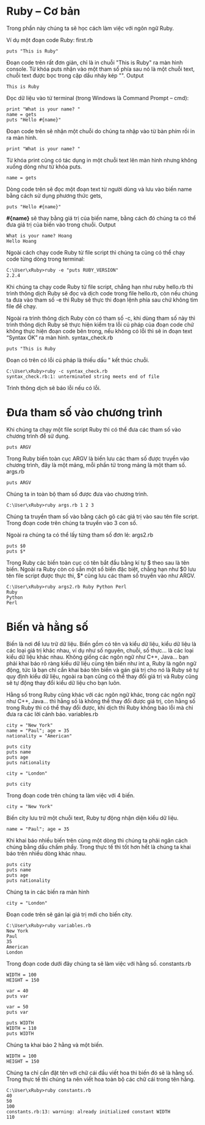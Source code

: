 # Ruby – Cơ bản

Trong phần này chúng ta sẽ học cách làm việc với ngôn ngữ Ruby.

Ví dụ một đoạn code Ruby:
first.rb

```
puts "This is Ruby"
```

Đoạn code trên rất đơn giản, chỉ là in chuỗi "This is Ruby" ra màn hình console. Từ khóa puts nhận vào một tham số phía sau nó là một chuỗi text, chuỗi text được bọc trong cặp dấu nháy kép "".
Output

```
This is Ruby
```

Đọc dữ liệu vào từ terminal (trong Windows là Command Prompt – cmd):

```
print "What is your name? "
name = gets
puts "Hello #{name}"
```

Đoạn code trên sẽ nhận một chuỗi do chúng ta nhập vào từ bàn phím rồi in ra màn hình.

```
print "What is your name? "
```

Từ khóa print cũng có tác dụng in một chuỗi text lên màn hình nhưng không xuống dòng như từ khóa puts.

```
name = gets
```

Dòng code trên sẽ đọc một đoạn text từ người dùng và lưu vào biến name bằng cách sử dụng phương thức gets,

```
puts "Hello #{name}"
```

**#{name}** sẽ thay bằng giá trị của biến name, bằng cách đó chúng ta có thể đưa giá trị của biến vào trong chuỗi.
Output

```
What is your name? Hoang
Hello Hoang
```

Ngoài cách chạy code Ruby từ file script thì chúng ta cũng có thể chạy code từng dòng trong terminal:

```
C:\User\xRuby>ruby -e "puts RUBY_VERSION"
2.2.4
```

Khi chúng ta chạy code Ruby từ file script, chẳng hạn như ruby hello.rb thì trình thông dịch Ruby sẽ đọc và dịch code trong file hello.rb, còn nếu chúng ta đưa vào tham số -e thì Ruby sẽ thực thi đoạn lệnh phía sau chứ không tìm file để chạy.

Ngoài ra trình thông dịch Ruby còn có tham số -c, khi dùng tham số này thì trình thông dịch Ruby sẽ thực hiện kiểm tra lỗi cú pháp của đoạn code chứ không thực hiện đoạn code bên trong, nếu không có lỗi thì sẽ in đoạn text “Syntax OK” ra màn hình.
syntax_check.rb

```
puts "This is Ruby
```

Đoạn có trên có lỗi cú pháp là thiếu dấu " kết thúc chuỗi.

```
C:\User\xRuby>ruby -c syntax_check.rb 
syntax_check.rb:1: unterminated string meets end of file
```

Trình thông dịch sẽ báo lỗi nếu có lỗi.

# Đưa tham số vào chương trình

Khi chúng ta chạy một file script Ruby thì có thể đưa các tham số vào chương trình để sử dụng.

```
puts ARGV
```

Trong Ruby biến toàn cục ARGV là biến lưu các tham số được truyền vào chương trình, đây là một mảng, mỗi phần tử trong mảng là một tham số.
args.rb

```
puts ARGV
```

Chúng ta in toàn bộ tham số được đưa vào chương trình.

```
C:\User\xRuby>ruby args.rb 1 2 3
```

Chúng ta truyền tham số vào bằng cách gõ các giá trị vào sau tên file script. Trong đoạn code trên chúng ta truyền vào 3 con số.

Ngoài ra chúng ta có thể lấy từng tham số đơn lẻ:
args2.rb

```
puts $0
puts $*
```

Trong Ruby các biến toàn cục có tên bắt đầu bằng kí tự $ theo sau là tên biến. Ngoài ra Ruby còn có sẵn một số biến đặc biệt, chẳng hạn như $0 lưu tên file script được thực thi, $* cũng lưu các tham số truyền vào như ARGV.

```
C:\User\xRuby>ruby args2.rb Ruby Python Perl
Ruby
Python
Perl
```

# Biến và hằng số

Biến là nơi để lưu trữ dữ liệu. Biến gồm có tên và kiểu dữ liệu, kiểu dữ liệu là các loại giá trị khác nhau, ví dụ như số nguyên, chuỗi, số thực… là các loại kiểu dữ liệu khác nhau. Không giống các ngôn ngữ như C++, Java… bạn phải khai báo rõ ràng kiểu dữ liệu cùng tên biến như int a, Ruby là ngôn ngữ động, tức là bạn chỉ cần khai báo tên biến và gán giá trị cho nó là Ruby sẽ tự quy định kiểu dữ liệu, ngoài ra bạn cũng có thể thay đổi giá trị và Ruby cũng sẽ tự động thay đổi kiểu dữ liệu cho bạn luôn.

Hằng số trong Ruby cũng khác với các ngôn ngữ khác, trong các ngôn ngữ như C++, Java… thì hằng số là không thể thay đổi được giá trị, còn hằng số trong Ruby thì có thể thay đổi được, khi dịch thì Ruby không báo lỗi mà chỉ đưa ra các lời cảnh báo.
variables.rb

```
city = "New York"
name = "Paul"; age = 35
nationality = "American"
 
puts city
puts name
puts age
puts nationality
 
city = "London"
 
puts city
```

Trong đoạn code trên chúng ta làm việc với 4 biến.

```	
city = "New York"
```

Biến city lưu trữ một chuỗi text, Ruby tự động nhận diện kiểu dữ liệu.

```
name = "Paul"; age = 35
```

Khi khai báo nhiều biến trên cùng một dòng thì chúng ta phải ngăn cách chúng bằng dấu chấm phẩy. Trong thực tế thì tốt hơn hết là chúng ta khai báo trên nhiều dòng khác nhau.

```	
puts city
puts name
puts age
puts nationality
```

Chúng ta in các biến ra màn hình

```
city = "London"
```

Đoạn code trên sẽ gán lại giá trị mới cho biến city.

```
C:\User\xRuby>ruby variables.rb 
New York
Paul
35
American
London
```

Trong đoạn code dưới đây chúng ta sẽ làm việc với hằng số.
constants.rb

```
WIDTH = 100
HEIGHT = 150
 
var = 40
puts var
 
var = 50
puts var
 
puts WIDTH
WIDTH = 110
puts WIDTH
```

Chúng ta khai báo 2 hằng và một biến.

```
WIDTH = 100
HEIGHT = 150
```

Chúng ta chỉ cần đặt tên với chữ cái đầu viết hoa thì biến đó sẽ là hằng số. Trong thực tế thì chúng ta nên viết hoa toàn bộ các chữ cái trong tên hằng.

```
C:\User\xRuby>ruby constants.rb 
40
50
100
constants.rb:13: warning: already initialized constant WIDTH
110
```
